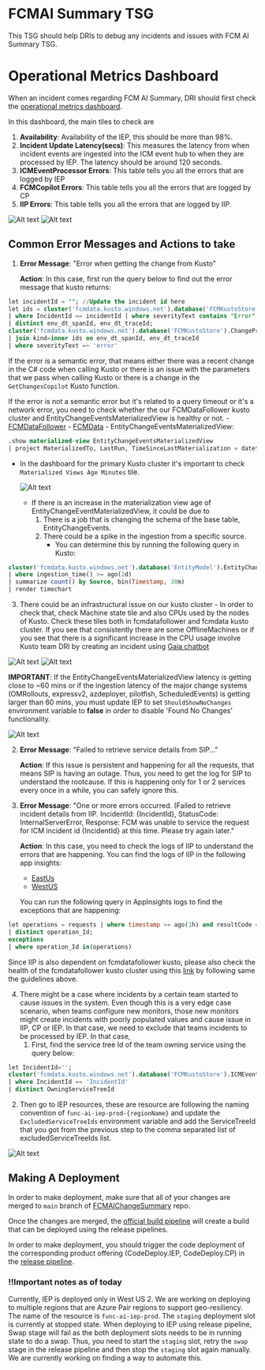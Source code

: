 # FCMAI Summary TSG

This TSG should help DRIs to debug any incidents and issues with FCM AI Summary TSG. 

# Operational Metrics Dashboard

When an incident comes regarding FCM AI Summary, DRI should first check the [operational metrics dashboard](https://kusto.azure.com/dashboards/f6687c24-35db-4cfb-a7db-34a85bdc26ec?p-_startTime=1hours&p-_endTime=now&p-_incidentId=all#d8f8e3fd-3c8d-422a-85ba-dc74815658fa). 

In this dashboard, the main tiles to check are
1) **Availability**: Availability of the IEP, this should be more than 98%.
2) **Incident Update Latency(secs)**: This measures the latency from when incident events are ingested into the ICM event hub to when they are processed by IEP. The latency should be around 120 seconds.
3) **ICMEventProcessor Errors**: This table tells you all the errors that are logged by IEP
4) **FCMCopilot Errors**: This table tells you all the errors that are logged by CP
5) **IIP Errors**: This table tells you all the errors that are logged by IIP.

![Alt text](media/operationalMetrics1.png)
![Alt text](media/operationalMetrics2.png)


## Common Error Messages and Actions to take

1) **Error Message**: "Error when getting the change from Kusto"


   **Action**: 
    In this case, first run the query below to find out the error message that kusto returns:

```sql
let incidentId = ""; //Update the incident id here
let ids = cluster('fcmdata.kusto.windows.net').database('FCMKustoStore').FCMCopilot
| where IncidentId == incidentId | where severityText contains "Error"
| distinct env_dt_spanId, env_dt_traceId;
cluster('fcmdata.kusto.windows.net').database('FCMKustoStore').ChangeProvider
| join kind=inner ids on env_dt_spanId, env_dt_traceId
| where severityText =~ 'error'
```
    
If the error is a semantic error, that means either there was a recent change in the C# code when calling Kusto or there is an issue with the parameters that we pass when calling Kusto or there is a change in the `GetChangesCopilot` Kusto function. 

If the error is not a semantic error but it's related to a query timeout or it's a network error, you need to check whether the our FCMDataFollower kusto cluster and EntityChangeEventsMaterializedView is healthy or not. 
    - [FCMDataFollower](https://portal.microsoftgeneva.com/s/396D4C45?overrides=[{"query":"//*[id='Cluster']","key":"value","replacement":"Fcmdatafollower"},{"query":"//*[id='Account']","key":"value","replacement":""},{"query":"//*[id='TargetCluster']","key":"value","replacement":"Fcmdatafollower"},{"query":"//dataSources","key":"account","replacement":"KustoCentralUS"}]%20)
    - [FCMData](https://portal.microsoftgeneva.com/s/FF83BA1B?overrides=[{"query":"//*[id='Account']","key":"regex","replacement":"*"},{"query":"//*[id='Cluster']","key":"value","replacement":"FCMDATA"},{"query":"//dataSources","key":"account","replacement":"KustoCentralUS"},{"query":"//*[id='TargetCluster']","key":"value","replacement":"FCMDATA"},{"query":"//*[id='Account']","key":"value","replacement":""}]%20)
    - EntityChangeEventsMaterializedView:

```sql
.show materialized-view EntityChangeEventsMaterializedView
| project MaterializedTo, LastRun, TimeSinceLastMaterialization = datetime_diff('minute', now(), MaterializedTo)
```

- In the dashboard for the primary Kusto cluster it's important to check `Materialized Views Age Minutes` tile.

    ![Alt text](media/materializations.png)

    - If there is an increase in the materialization view age of EntityChangeEventMaterializedView, it could be due to
        1) There is a job that is changing the schema of the base table, EntityChangeEvents.
        2) There could be a spike in the ingestion from a specific source. 
            - You can determine this by running the following query in Kusto:
            
```sql
cluster('fcmdata.kusto.windows.net').database('EntityModel').EntityChangeEvents
| where ingestion_time() >= ago(2d)
| summarize count() by Source, bin(Timestamp, 30m)
| render timechart
``` 

3) There could be an infrastructural issue on our kusto cluster
            - In order to check that, check Machine state tile and also CPUs used by the nodes of Kusto. Check these tiles both in fcmdatafollower and fcmdata kusto cluster. If you see that consistently there are some OfflineMachines or if you see that there is a significant increase in the CPU usage involve Kusto team DRI by creating an incident using [Gaia chatbot](https://aka.ms/gaia)

![Alt text](media/offlineMachines.png)
![Alt text](media/kustoCpu.png)


**IMPORTANT**: If the EntityChangeEventsMaterializedView latency is getting close to ~60 mins or if the ingestion latency of the major change systems (OMRollouts, expressv2, azdeployer, pilotfish, ScheduledEvents) is getting larger than 60 mins, you must update IEP to set `ShouldShowNoChanges` environment variable to **false** in order to disable 'Found No Changes' functionality.

![Alt text](media/showNoChanges.png)


2) **Error Message**: "Failed to retrieve service details from SIP..."

    **Action**: If this issue is persistent and happening for all the requests, that means SIP is having an outage. Thus, you need to get the log for SIP to understand the rootcause. If this is happening only for 1 or 2 services every once in a while, you can safely ignore this.

3) **Error Message**: "One or more errors occurred. (Failed to retrieve incident details from IIP. IncidentId: {IncidentId}, StatusCode: InternalServerError, Response: FCM was unable to service the request for ICM incident id {IncidentId} at this time. Please try again later."

    **Action**: In this case, you need to check the logs of IIP to understand the errors that are happening. You can find the logs of IIP in the following app insights: 
    - [EastUs](https://ms.portal.azure.com/#@MSAzureCloud.onmicrosoft.com/resource/subscriptions/8830ba56-a476-4d01-b6ac-d3ee790383dc/resourceGroups/ChangeExplorer-PROD-EastUs/providers/microsoft.insights/components/changeexplorerProd/logs)
    - [WestUS](https://ms.portal.azure.com/#@MSAzureCloud.onmicrosoft.com/resource/subscriptions/8830ba56-a476-4d01-b6ac-d3ee790383dc/resourceGroups/ChangeExplorer-PROD-WestUs/providers/microsoft.insights/components/changeexplorerProd/logs) 

    You can run the following query in AppInsights logs to find the exceptions that are happening:
    
```sql
let operations = requests | where timestamp >= ago(1h) and resultCode == 500
| distinct operation_Id;
exceptions
| where operation_Id in(operations)
```

Since IIP is also dependent on fcmdatafollower kusto, please also check the health of the fcmdatafollower kusto cluster using this [link](https://portal.microsoftgeneva.com/dashboard/KustoProd/MdmEngineMetrics/engine%2520health%2520V3?overrides=[{%22query%22:%22//*[id%3D%27Account%27]%22,%22key%22:%22regex%22,%22replacement%22:%22*%22},{%22query%22:%22//*[id%3D%27Cluster%27]%22,%22key%22:%22value%22,%22replacement%22:%22FCMDATAFOLLOWER%22},{%22query%22:%22//dataSources%22,%22key%22:%22account%22,%22replacement%22:%22KustoCentralUS%22},{%22query%22:%22//*[id%3D%27TargetCluster%27]%22,%22key%22:%22value%22,%22replacement%22:%22FCMDATAFOLLOWER%22},{%22query%22:%22//*[id%3D%27Account%27]%22,%22key%22:%22value%22,%22replacement%22:%22%22}]%20) by following same the guidelines above. 


4) There might be a case where incidents by a certain team started to cause issues in the system. Even though this is a very edge case scenario, when teams configure new monitors, those new monitors might create incidents with poorly populated values and cause issue in IIP, CP or IEP. In that case, we need to exclude that teams incidents to be processed by IEP. In that case, 
    1) First, find the service tree Id of the team owning service using the query below:
    
```sql
let IncidentId='';
cluster('fcmdata.kusto.windows.net').database('FCMKustoStore').ICMEventProcessor
| where IncidentId == 'IncidentId'
| distinct OwningServiceTreeId
```

2) Then go to IEP resources, these are resource are following the naming convention of `func-ai-iep-prod-{regionName}` and update the `ExcludedServiceTreeIds` environment variable and add the ServiceTreeId that you got from the previous step to the comma separated list of excludedServiceTreeIds list.

![Alt text](media/excludedSTId.png)


## Making A Deployment

In order to make deployment, make sure that all of your changes are merged to `main` branch of [FCMAIChangeSummary](https://msazure.visualstudio.com/One/_git/FCMAIChangeSummary?path=%2F&version=GBmain&_a=contents) repo. 

Once the changes are merged, the [official build pipeline](https://msazure.visualstudio.com/One/_build?definitionId=361254) will create a build that can be deployed using the release pipelines.

In order to make deployment, you should trigger the code deployment of the corresponding product offering (CodeDeploy.IEP, CodeDeploy.CP) in the [release pipeline](https://msazure.visualstudio.com/One/_releaseDefinition?definitionId=65168&_a=environments-editor-preview).

### **!!Important notes as of today**
Currently, IEP is deployed only in West US 2. We are working on deploying to multiple regions that are Azure Pair regions to support geo-resiliency. The name of the resource is `func-ai-iep-prod`. The `staging` deployment slot is currently at stopped state. When deploying to IEP using release pipeline, Swap stage will fail as the both deployment slots needs to be in running state to do a swap. Thus, you need to start the `staging` slot, retry the `swap` stage in the release pipeline and then stop the `staging` slot again manually. We are currently working on finding a way to automate this.


